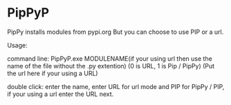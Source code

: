 # PipPyP


PipPy installs modules from pypi.org
But you can choose to use PIP or a url.

Usage:

command line:
PipPyP.exe MODULENAME(if your using url then use the name of the file without the .py extention) (0 is URL, 1 is Pip / PipPy) (Put the url here if your using a URL)

double click:
enter the name,
enter URL for url mode and PIP for PipPy / PIP,
if your using a url enter the URL next.
